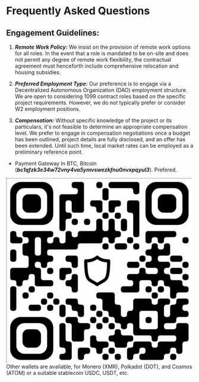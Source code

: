 # Frequently Asked Questions

## Engagement Guidelines:

1. ***Remote Work Policy:*** We insist on the provision of remote work options for all roles. In the event that a role is mandated to be on-site and does not permit any degree of remote work flexibility, the contractual agreement must henceforth include comprehensive relocation and housing subsidies.

2. ***Preferred Employment Type:*** Our preference is to engage via a Decentralized Autonomous Organization (DAO) employment structure. We are open to considering 1099 contract roles based on the specific project requirements. However, we do not typically prefer or consider W2 employment positions.

3. ***Compensation:*** Without specific knowledge of the project or its particulars, it's not feasible to determine an appropriate compensation level. We prefer to engage in compensation negotiations once a budget has been outlined, project details are fully disclosed, and an offer has been extended. Until such time, local market rates can be employed as a preliminary reference point.
- Payment Gateway
In BTC, Bitcoin (***bc1qfzk3e34w72vny4va5ymvswezkfnu0nvxpqyul3***).  Prefered.
<img align="left" src="images/bc1qfzk3e34w72vny4va5ymvswezkfnu0nvxpqyul3.png" width=500px alt="bc1qfzk3e34w72vny4va5ymvswezkfnu0nvxpqyul3">


Other wallets are available, for  Monero (XMR), Polkadot (DOT), and Cosmos (ATOM) or a suitable stablecoin USDC, USDT, etc.
